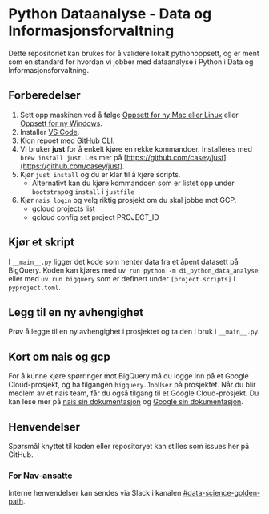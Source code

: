# Python Dataanalyse - Data og Informasjonsforvaltning

Dette repositoriet kan brukes for å validere lokalt pythonoppsett, og er ment som en standard for hvordan vi jobber med dataanalyse i Python i Data og Informasjonsforvaltning.

## Forberedelser

1. Sett opp maskinen ved å følge [Oppsett for ny Mac eller Linux](https://navikt.github.io/ny-i-nav/ny-unix.html) eller [Oppsett for ny Windows](https://navikt.github.io/ny-i-nav/ny-windows.html).
2. Installer [VS Code](https://code.visualstudio.com/download).
3. Klon repoet med [GitHub CLI](https://cli.github.com/).
4. Vi bruker **just** for å enkelt kjøre en rekke kommandoer. Installeres med `brew install just`. Les mer på [https://github.com/casey/just](https://github.com/casey/just).
5. Kjør `just install` og du er klar til å kjøre scripts.
    - Alternativt kan du kjøre kommandoen som er listet opp under `bootstrap`og `install` i `justfile`
6. Kjør `nais login` og velg riktig prosjekt om du skal jobbe mot GCP.
    - gcloud projects list
    - gcloud config set project PROJECT_ID

## Kjør et skript

I `__main__.py` ligger det kode som henter data fra et åpent datasett på BigQuery.
Koden kan kjøres med `uv run python -m di_python_data_analyse`, eller med `uv run bigquery` som er definert under `[project.scripts]` i `pyproject.toml`.

## Legg til en ny avhengighet

Prøv å legge til en ny avhengighet i prosjektet og ta den i bruk i `__main__.py`.

## Kort om nais og gcp

For å kunne kjøre spørringer mot BigQuery må du logge inn på et Google Cloud-prosjekt, og ha tilgangen `bigquery.JobUser` på prosjektet.
Når du blir medlem av et nais team, får du også tilgang til et Google Cloud-prosjekt.
Du kan lese mer på [nais sin dokumentasjon](https://docs.nais.io/) og [Google sin dokumentasjon](https://cloud.google.com/docs).

## Henvendelser

Spørsmål knyttet til koden eller repositoryet kan stilles som issues her på GitHub.

### For Nav-ansatte

Interne henvendelser kan sendes via Slack i kanalen [#data-science-golden-path](https://nav-it.slack.com/archives/C090Z1P4BM1).
